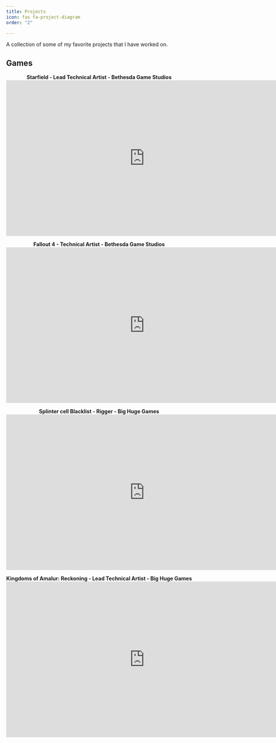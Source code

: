 ```yaml
---
title: Projects
icon: fas fa-project-diagram
order: "2"

---
```

A collection of some of my favorite projects that I have worked on.

## Games

<center>
  <b>Starfield - Lead Technical Artist - Bethesda Game Studios</b>
<br>
<iframe width="750" height="422" src="https://www.youtube.com/embed/zmb2FJGvnAw" title="YouTube video player" frameborder="0" allow="accelerometer; autoplay; clipboard-write; encrypted-media; gyroscope; picture-in-picture" allowfullscreen></iframe><br>
<p>
<p>
<b>Fallout 4 - Technical Artist - Bethesda Game Studios</b>
<br>
<iframe width="750" height="422" src="https://www.youtube.com/embed/X5aJfebzkrM" title="YouTube video player" frameborder="0" allow="accelerometer; autoplay; clipboard-write; encrypted-media; gyroscope; picture-in-picture" allowfullscreen></iframe><br>
<p>
<p>
<b>Splinter cell Blacklist - Rigger - Big Huge Games</b>
<br>
<iframe width="750" height="422" src="https://www.youtube.com/embed/nsFQzMfcyr8" title="YouTube video player" frameborder="0" allow="accelerometer; autoplay; clipboard-write; encrypted-media; gyroscope; picture-in-picture" allowfullscreen></iframe><br>
<p>
<b>Kingdoms of Amalur: Reckoning - Lead Technical Artist - Big Huge Games</b>
<br>
<iframe width="750" height="422" src="https://www.youtube.com/embed/6lhzDkaKi1w" title="YouTube video player" frameborder="0" allow="accelerometer; autoplay; clipboard-write; encrypted-media; gyroscope; picture-in-picture" allowfullscreen></iframe><br>
</center>